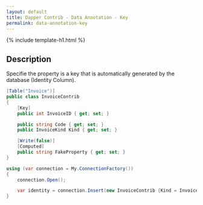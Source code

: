 ```yaml
---
layout: default
title: Dapper Contrib - Data Annotation - Key
permalink: data-annotation-key
---
```


{% include template-h1.html %}

## Description
Specifie the property is a key that is automatically generated by the database (Identity Column).

```csharp
[Table("Invoice")]
public class InvoiceContrib
{
	[Key]
	public int InvoiceID { get; set; }

	public string Code { get; set; }
	public InvoiceKind Kind { get; set; }

	[Write(false)]
	[Computed]
	public string FakeProperty { get; set; }
}

using (var connection = My.ConnectionFactory())
{
	connection.Open();

	var identity = connection.Insert(new InvoiceContrib {Kind = InvoiceKind.WebInvoice, Code = "Insert_Single_1"});
}
```
